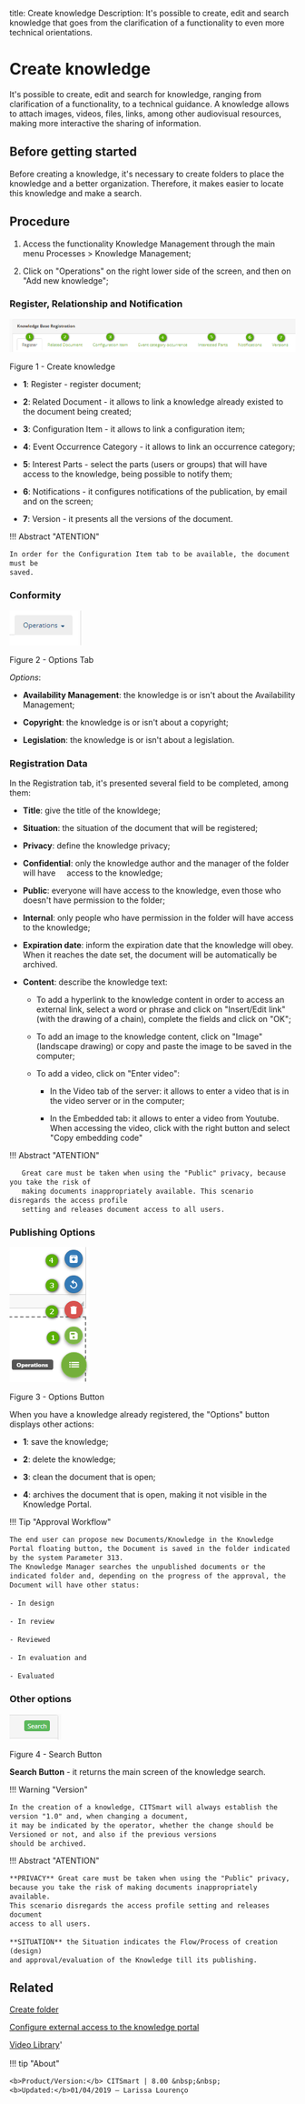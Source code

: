 title: Create knowledge
Description: It's possible to create, edit and search knowledge that goes from the clarification of a functionality to even more technical orientations.
# Create knowledge
It's possible to create, edit and search for knowledge, ranging from clarification of a functionality, to a technical guidance.
A knowledge allows to attach images, videos, files, links, among other audiovisual resources, making more interactive the sharing of information.

Before getting started
--------------------------

Before creating a knowledge, it's necessary to create folders to place the
knowledge and a better organization. Therefore, it makes easier to locate this
knowledge and make a search.

Procedure
-------------

1.  Access the functionality Knowledge Management through the main menu
    Processes \> Knowledge Management;

2.  Click on "Operations" on the right lower side of the screen, and then on
    "Add new knowledge";
    
### Register, Relationship and Notification    

![aba](images/create-1.png)

Figure 1 - Create knowledge

-   **1**: Register - register document;

-   **2**: Related Document - it allows to link a knowledge already existed to
    the document being created;
    
-   **3**: Configuration Item - it allows to link a configuration item;

-   **4**: Event Occurrence Category - it allows to link an occurrence category;

-   **5**: Interest Parts - select the parts (users or groups) that will have access
    to the knowledge, being possible to notify them;
    
-   **6**: Notifications - it configures notifications of the publication, by email
    and on the screen;
    
-   **7**: Version - it presents all the versions of the document.


!!! Abstract "ATENTION"

    In order for the Configuration Item tab to be available, the document must be 
    saved.
    
### Conformity    

![tab](images/create-2.png)

Figure 2 - Options Tab

*Options*:

-   **Availability Management**: the knowledge is or isn't about the Availability
    Management;

-   **Copyright**: the knowledge is or isn't about a copyright;

-   **Legislation**: the knowledge is or isn't about a legislation.

### Registration Data

In the Registration tab, it's presented several field to be completed, among them:

-   **Title**: give the title of the knowldege;

-   **Situation**: the situation of the document that will be registered;

-   **Privacy**: define the knowledge privacy;

-   **Confidential**: only the knowledge author and the manager of the folder will have
    access to the knowledge;
    
-   **Public**: everyone will have access to the knowledge, even those who doesn't have
    permission to the folder;
    
-   **Internal**: only people who have permission in the folder will have access to the
    knowledge;
    
-   **Expiration date**: inform the expiration date that the knowledge will obey. When
    it reaches the date set, the document will be automatically be archived.

-   **Content**: describe the knowledge text:

    -   To add a hyperlink to the knowledge content in order to access an external link, 
        select a word or phrase and click on "Insert/Edit link" (with the drawing of a chain), 
        complete the fields and click on "OK";
        
    -   To add an image to the knowledge content, click on "Image" (landscape drawing) or copy 
        and paste the image to be saved in the computer;     

    -   To add a video, click on "Enter video":
    
        -   In the Video tab of the server: it allows to enter a video that is in the
            video server or in the computer;
            
        -   In the Embedded tab: it allows to enter a video from Youtube. When accessing 
            the video, click with the right button and select "Copy embedding code"    

!!! Abstract "ATENTION"

       Great care must be taken when using the "Public" privacy, because you take the risk of 
       making documents inappropriately available. This scenario disregards the access profile 
       setting and releases document access to all users.


### Publishing Options

![tab](images/create-4.png)

Figure 3 - Options Button

   When you have a knowledge already registered, the "Options" button displays other actions:
   
-   **1**: save the knowledge;

-   **2**: delete the knowledge;

-   **3**: clean the document that is open;

-   **4**: archives the document that is open, making it not visible in the Knowledge Portal. 


!!! Tip "Approval Workflow"

    The end user can propose new Documents/Knowledge in the Knowledge Portal floating button, the Document is saved in the folder indicated by the system Parameter 313.
    The Knowledge Manager searches the unpublished documents or the indicated folder and, depending on the progress of the approval, the Document will have other status:
    
    - In design
    
    - In review
    
    - Reviewed
    
    - In evaluation and
    
    - Evaluated



### Other options


![tab](images/create-3.png)

Figure 4 - Search Button

**Search Button** - it returns the main screen of the knowledge search.

!!! Warning "Version"

    In the creation of a knowledge, CITSmart will always establish the version "1.0" and, when changing a document, 
    it may be indicated by the operator, whether the change should be Versioned or not, and also if the previous versions 
    should be archived.
    
    
!!! Abstract "ATENTION"

    **PRIVACY** Great care must be taken when using the "Public" privacy, 
    because you take the risk of making documents inappropriately available.
    This scenario disregards the access profile setting and releases document 
    access to all users.
    
    **SITUATION** the Situation indicates the Flow/Process of creation (design)
    and approval/evaluation of the Knowledge till its publishing.


Related
-----------

[Create folder](/en-us/citsmart-platform-8/processes/knowledge/configuration/create-folder.html)

[Configure external access to the knowledge portal](/en-us/citsmart-platform-8/processes/knowledge/configuration/configure-external-access-knowledge-portal.html)

<i class='fa fa-youtube-play  fa-2x' style='color:#97ce17;vertical-align: middle;'> </i> [Video Library](https://www.youtube.com/playlist?list=PLB5qK2uzf2RPrJlfrg8kcSk7iorkZwCWq)'

!!! tip "About"

    <b>Product/Version:</b> CITSmart | 8.00 &nbsp;&nbsp;
    <b>Updated:</b>01/04/2019 – Larissa Lourenço


